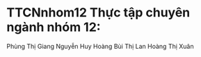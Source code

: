 # TTCNnhom12 Thực tập chuyên ngành nhóm 12: 
Phùng Thị Giang
Nguyễn Huy Hoàng
Bùi Thị Lan
Hoàng Thị Xuân
